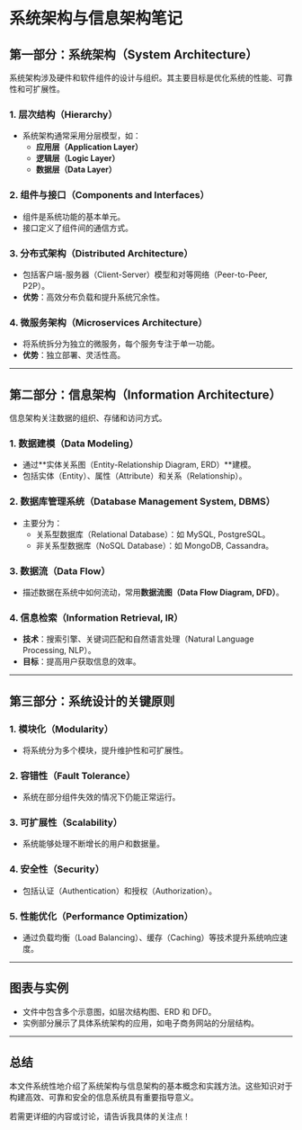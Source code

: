 # 系统架构与信息架构笔记

## 第一部分：系统架构（System Architecture）
系统架构涉及硬件和软件组件的设计与组织。其主要目标是优化系统的性能、可靠性和可扩展性。

### 1. 层次结构（Hierarchy）
- 系统架构通常采用分层模型，如：
  - **应用层（Application Layer）**
  - **逻辑层（Logic Layer）**
  - **数据层（Data Layer）**

### 2. 组件与接口（Components and Interfaces）
- 组件是系统功能的基本单元。
- 接口定义了组件间的通信方式。

### 3. 分布式架构（Distributed Architecture）
- 包括客户端-服务器（Client-Server）模型和对等网络（Peer-to-Peer, P2P）。
- **优势**：高效分布负载和提升系统冗余性。

### 4. 微服务架构（Microservices Architecture）
- 将系统拆分为独立的微服务，每个服务专注于单一功能。
- **优势**：独立部署、灵活性高。

---

## 第二部分：信息架构（Information Architecture）
信息架构关注数据的组织、存储和访问方式。

### 1. 数据建模（Data Modeling）
- 通过**实体关系图（Entity-Relationship Diagram, ERD）**建模。
- 包括实体（Entity）、属性（Attribute）和关系（Relationship）。

### 2. 数据库管理系统（Database Management System, DBMS）
- 主要分为：
  - 关系型数据库（Relational Database）：如 MySQL, PostgreSQL。
  - 非关系型数据库（NoSQL Database）：如 MongoDB, Cassandra。

### 3. 数据流（Data Flow）
- 描述数据在系统中如何流动，常用**数据流图（Data Flow Diagram, DFD）**。

### 4. 信息检索（Information Retrieval, IR）
- **技术**：搜索引擎、关键词匹配和自然语言处理（Natural Language Processing, NLP）。
- **目标**：提高用户获取信息的效率。

---

## 第三部分：系统设计的关键原则
### 1. 模块化（Modularity）
- 将系统分为多个模块，提升维护性和可扩展性。

### 2. 容错性（Fault Tolerance）
- 系统在部分组件失效的情况下仍能正常运行。

### 3. 可扩展性（Scalability）
- 系统能够处理不断增长的用户和数据量。

### 4. 安全性（Security）
- 包括认证（Authentication）和授权（Authorization）。

### 5. 性能优化（Performance Optimization）
- 通过负载均衡（Load Balancing）、缓存（Caching）等技术提升系统响应速度。

---

## 图表与实例
- 文件中包含多个示意图，如层次结构图、ERD 和 DFD。  
- 实例部分展示了具体系统架构的应用，如电子商务网站的分层结构。

---

## 总结
本文件系统性地介绍了系统架构与信息架构的基本概念和实践方法。这些知识对于构建高效、可靠和安全的信息系统具有重要指导意义。

若需更详细的内容或讨论，请告诉我具体的关注点！